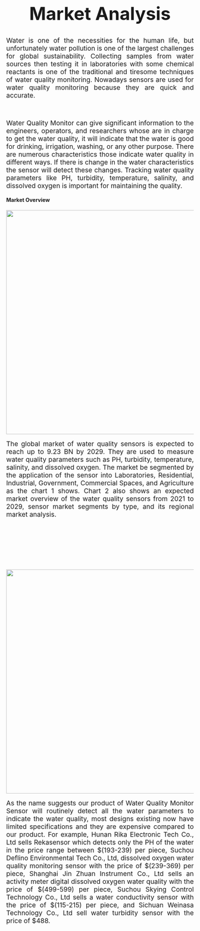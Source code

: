 <h1 style="font-size:5vw; text-align:center" >Market Analysis</h1>
<p class="p1" style="  font-size :1.1rem; text-align:justify"> Water is one of the necessities for the human life, but unfortunately water pollution is one of the largest challenges for global sustainability. Collecting samples from water sources then testing it in laboratories with some chemical reactants is one of the traditional and tiresome techniques of water quality monitoring. Nowadays sensors are used for water quality monitoring because they are quick and accurate. </p>
<br>

<p class="p1" style="  font-size :1.1rem; text-align:justify">
Water Quality Monitor can give significant information to the engineers, operators, and researchers whose are in charge to get the water quality, it will indicate that the water is good for drinking, irrigation, washing, or any other purpose. There are numerous characteristics those indicate water quality in different ways. If there is change in the water characteristics the sensor will detect these changes. Tracking water quality parameters like PH, turbidity, temperature, salinity, and dissolved oxygen is important for maintaining the quality. 
 </p>

<h4>Market Overview</h4>
<div class="slide-content">
  <img style="float: left; margin: 0px 15px 15px 0px;" src="img/Chart1.jpg" width="600" />
  <div class="imgDes">
   <p class="p2" style="  font-size :1.1rem; text-align:justify">
The global market of water quality sensors is expected to reach up to 9.23 BN by 2029. They are used to measure water quality parameters such as PH, turbidity, temperature, salinity, and dissolved oxygen. The market be segmented by the application of the sensor into Laboratories, Residential, Industrial, Government, Commercial Spaces, and Agriculture as the chart 1 shows. Chart 2 also shows an expected market overview of the water quality sensors from 2021 to 2029, sensor market segments by type, and its regional market analysis.</p>
</div>
</div>

<br><br><br><br><br><br>
<!-- <h4>Market Overview</h4>
<h5>The global market of water quality sensors is expected to reach up to 9.23 BN by 2029. They are used to measure water quality parameters such as PH, turbidity, temperature, salinity, and dissolved oxygen. The market be segmented by the application of the sensor into Laboratories, Residential, Industrial, Government, Commercial Spaces, and Agriculture as the chart 1 shows. Chart 2 also shows an expected market overview of the water quality sensors from 2021 to 2029, sensor market segments by type, and its regional market analysis. </h5>

<img src="img/Chart1.jpg" alt="Chart1" width="640" height="420"/> </a>
<h6>Chart 1: Water Quality Market by Application</h6> -->

<div class="slide-content">
  <img style="float: left; margin: 0px 15px 15px 0px;" src="img/Chart2.jpg" width="600" />
  <div class="imgDes">
   <p class="p2" style="  font-size :1.1rem; text-align:justify">
As the name suggests our product of  Water Quality Monitor Sensor will routinely detect all the water parameters to indicate the water quality, most designs existing now have limited specifications and they are expensive compared to our product. For example, Hunan Rika Electronic Tech Co., Ltd sells Rekasensor which detects only the PH of the water in the price range between $(193-239) per piece, Suchou Deflino Environmental Tech Co., Ltd, dissolved oxygen water quality monitoring sensor with the price of $(239-369) per piece, Shanghai Jin Zhuan Instrument Co., Ltd sells an activity meter digital dissolved oxygen water quality with the price of $(499-599) per piece, Suchou Skying Control Technology Co., Ltd sells a water conductivity sensor with the price of $(115-215) per piece, and Sichuan Weinasa Technology Co., Ltd sell water turbidity sensor with the price of $488.</p>
</div>
</div>

<br><br><br><br><br><br>
<br><br><br><br><br><br>
<!-- <img src="img/Chart2.jpg" alt="Chart2" width="640" height="420"/> </a> 
<h6>Chart 2: Water Quality Sensor Market Overview</h6> -->


<!-- <h4>Competitors in price aspect</h4>
<p class="p2">As the name suggests our product of Routine Remote Water Quality Sensor will routinely detect all the water parameters to indicate the water quality, most designs existing now have limited specifications and they are expensive compared to our product. For example, Hunan Rika Electronic Tech Co., Ltd sells Rekasensor which detects only the PH of the water in the price range between $(193-239) per piece, Suchou Deflino Environmental Tech Co., Ltd, dissolved oxygen water quality monitoring sensor with the price of $(239-369) per piece, Shanghai Jin Zhuan Instrument Co., Ltd sells an activity meter digital dissolved oxygen water quality with the price of $(499-599) per piece, Suchou Skying Control Technology Co., Ltd sells a water conductivity sensor with the price of $(115-215) per piece, and Sichuan Weinasa Technology Co., Ltd sell water turbidity sensor with the price of $488. </p>  -->

